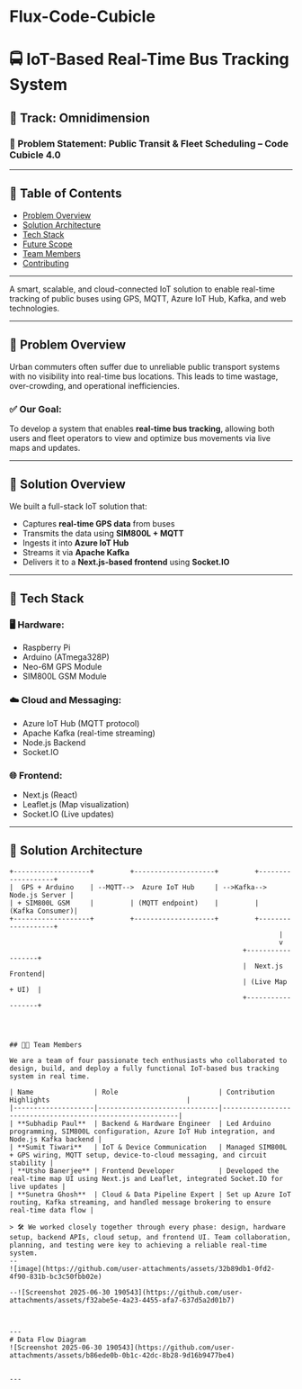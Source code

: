 # Flux-Code-Cubicle
# 🚍 IoT-Based Real-Time Bus Tracking System

## 🔷 Track: Omnidimension  
### 📌 Problem Statement: Public Transit & Fleet Scheduling – Code Cubicle 4.0
---

## 📌 Table of Contents
- [Problem Overview](#problem-overview)
- [Solution Architecture](#solution-architecture)
- [Tech Stack](#tech-stack)
- [Future Scope](#future-scope)
- [Team Members](#team-members)
- [Contributing](#contributing)

---

A smart, scalable, and cloud-connected IoT solution to enable real-time tracking of public buses using GPS, MQTT, Azure IoT Hub, Kafka, and web technologies.

---

## 🧠 Problem Overview

Urban commuters often suffer due to unreliable public transport systems with no visibility into real-time bus locations. This leads to time wastage, over-crowding, and operational inefficiencies.

### ✅ Our Goal:
To develop a system that enables **real-time bus tracking**, allowing both users and fleet operators to view and optimize bus movements via live maps and updates.

---

## 🚀 Solution Overview

We built a full-stack IoT solution that:
- Captures **real-time GPS data** from buses
- Transmits the data using **SIM800L + MQTT**
- Ingests it into **Azure IoT Hub**
- Streams it via **Apache Kafka**
- Delivers it to a **Next.js-based frontend** using **Socket.IO**

---

## 🔧 Tech Stack

### 🖥️ Hardware:
- Raspberry Pi
- Arduino (ATmega328P)
- Neo-6M GPS Module
- SIM800L GSM Module

### ☁️ Cloud and Messaging:
- Azure IoT Hub (MQTT protocol)
- Apache Kafka (real-time streaming)
- Node.js Backend
- Socket.IO

### 🌐 Frontend:
- Next.js (React)
- Leaflet.js (Map visualization)
- Socket.IO (Live updates)

---

## 🚀 Solution Architecture

```plaintext
+-------------------+         +--------------------+         +-------------------+
|  GPS + Arduino    | --MQTT-->  Azure IoT Hub     | -->Kafka--> Node.js Server |
| + SIM800L GSM     |         | (MQTT endpoint)    |         |   (Kafka Consumer)|
+-------------------+         +--------------------+         +-------------------+
                                                                   |
                                                                   v
                                                          +------------------+
                                                          |  Next.js Frontend|
                                                          | (Live Map + UI)  |
                                                          +------------------+




## 👨‍💻 Team Members

We are a team of four passionate tech enthusiasts who collaborated to design, build, and deploy a fully functional IoT-based bus tracking system in real time.

| Name               | Role                         | Contribution Highlights                                  |
|--------------------|------------------------------|-----------------------------------------------------------|
| **Subhadip Paul**  | Backend & Hardware Engineer  | Led Arduino programming, SIM800L configuration, Azure IoT Hub integration, and Node.js Kafka backend |
| **Sumit Tiwari**   | IoT & Device Communication   | Managed SIM800L + GPS wiring, MQTT setup, device-to-cloud messaging, and circuit stability |
| **Utsho Banerjee** | Frontend Developer           | Developed the real-time map UI using Next.js and Leaflet, integrated Socket.IO for live updates |
| **Sunetra Ghosh**  | Cloud & Data Pipeline Expert | Set up Azure IoT routing, Kafka streaming, and handled message brokering to ensure real-time data flow |

> 🛠️ We worked closely together through every phase: design, hardware setup, backend APIs, cloud setup, and frontend UI. Team collaboration, planning, and testing were key to achieving a reliable real-time system.
--
![image](https://github.com/user-attachments/assets/32b89db1-0fd2-4f90-831b-bc3c50fbb02e)

--![Screenshot 2025-06-30 190543](https://github.com/user-attachments/assets/f32abe5e-4a23-4455-afa7-637d5a2d01b7)



---
# Data Flow Diagram
![Screenshot 2025-06-30 190543](https://github.com/user-attachments/assets/b86ede0b-0b1c-42dc-8b28-9d16b9477be4)


---
